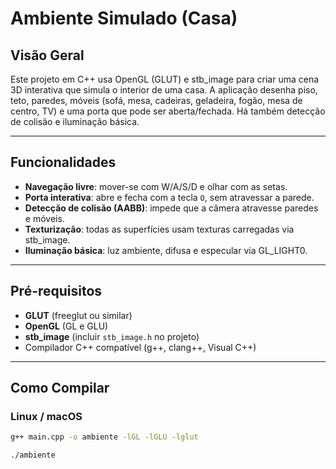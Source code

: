 # Ambiente Simulado (Casa)

## Visão Geral
Este projeto em C++ usa OpenGL (GLUT) e stb_image para criar uma cena 3D interativa que simula o interior de uma casa. A aplicação desenha piso, teto, paredes, móveis (sofá, mesa, cadeiras, geladeira, fogão, mesa de centro, TV) e uma porta que pode ser aberta/fechada. Há também detecção de colisão e iluminação básica.

---

## Funcionalidades
- **Navegação livre**: mover-se com W/A/S/D e olhar com as setas.  
- **Porta interativa**: abre e fecha com a tecla `O`, sem atravessar a parede.  
- **Detecção de colisão (AABB)**: impede que a câmera atravesse paredes e móveis.  
- **Texturização**: todas as superfícies usam texturas carregadas via stb_image.  
- **Iluminação básica**: luz ambiente, difusa e especular via GL_LIGHT0.  

---

## Pré-requisitos
- **GLUT** (freeglut ou similar)  
- **OpenGL** (GL e GLU)  
- **stb_image** (incluir `stb_image.h` no projeto)  
- Compilador C++ compatível (g++, clang++, Visual C++)  

---

## Como Compilar

### Linux / macOS
```bash
g++ main.cpp -o ambiente -lGL -lGLU -lglut

./ambiente
